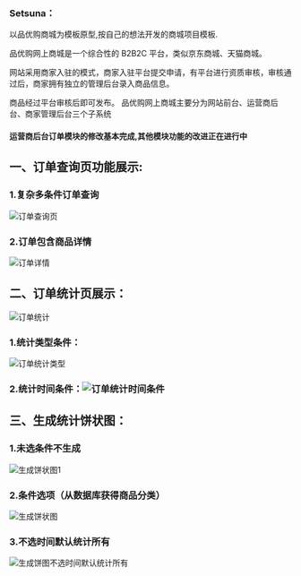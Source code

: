 ###  Setsuna：

以品优购商城为模板原型,按自己的想法开发的商城项目模板. 

品优购网上商城是一个综合性的 B2B2C 平台，类似京东商城、天猫商城。

网站采用商家入驻的模式，商家入驻平台提交申请，有平台进行资质审核，审核通过后，商家拥有独立的管理后台录入商品信息。

商品经过平台审核后即可发布。 品优购网上商城主要分为网站前台、运营商后台、商家管理后台三个子系统 



#### 运营商后台订单模块的修改基本完成,其他模块功能的改进正在进行中 

## 一、订单查询页功能展示:

### 1.复杂多条件订单查询

![订单查询页](https://raw.githubusercontent.com/MySetsuna/Setsuna/dev-jxk/运营商订单模块介绍/运营商订单模块介绍\订单查询页.png)





### 2.订单包含商品详情

![订单详情](https://raw.githubusercontent.com/MySetsuna/Setsuna/dev-jxk/运营商订单模块介绍/运营商订单模块介绍\订单详情.png)







## 二、订单统计页展示：

![订单统计](https://raw.githubusercontent.com/MySetsuna/Setsuna/dev-jxk/运营商订单模块介绍/运营商订单模块介绍\订单统计.png)

### 1.统计类型条件：

![订单统计类型](https://raw.githubusercontent.com/MySetsuna/Setsuna/dev-jxk/运营商订单模块介绍/运营商订单模块介绍\订单统计类型.png)



### 2.统计时间条件：![订单统计时间条件](https://raw.githubusercontent.com/MySetsuna/Setsuna/dev-jxk/运营商订单模块介绍/运营商订单模块介绍\订单统计时间条件.png)









## 三、生成统计饼状图：

### 1.未选条件不生成

![生成饼状图1](https://raw.githubusercontent.com/MySetsuna/Setsuna/dev-jxk/运营商订单模块介绍/运营商订单模块介绍\生成饼状图1.png)

### 2.条件选项（从数据库获得商品分类）

![生成饼状图](https://raw.githubusercontent.com/MySetsuna/Setsuna/dev-jxk/运营商订单模块介绍/运营商订单模块介绍\生成饼状图.png)

### 3.不选时间默认统计所有

![生成饼图不选时间默认统计所有](https://raw.githubusercontent.com/MySetsuna/Setsuna/dev-jxk/运营商订单模块介绍/运营商订单模块介绍\生成饼图不选时间默认统计所有.png)

